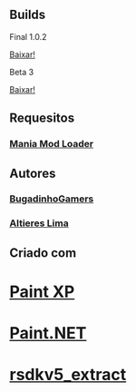 ## Builds

Final 1.0.2

[Baixar!](https://github.com/BugadinhoGamers/SonicManiaBR1/releases/download/release1.0.2/SonicManiaBR_Final_v1.0.2.7z)


Beta 3

[Baixar!](https://github.com/BugadinhoGamers/SonicManiaBR1/releases/download/beta3/SonicManiaBR_beta3.7z)


## Requesitos

### [Mania Mod Loader](http://mm.reimuhakurei.net/misc/ManiaModLoader.7z)


## Autores

### [BugadinhoGamers](https://steamcommunity.com/id/bugadinh0_gam3ers/)
### [Altieres Lima](http://steamcommunity.com/profiles/76561198191648943/)


## Criado com

# [Paint XP](http://www.mspaintxp.com/)
# [Paint.NET](https://www.getpaint.net/)
# [rsdkv5_extract](https://github.com/koolkdev/rsdkv5_extract)

